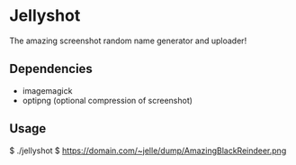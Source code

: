 # Jellyshot

The amazing screenshot random name generator and uploader!

## Dependencies

* imagemagick
* optipng (optional compression of screenshot)

## Usage

$ ./jellyshot
$  https://domain.com/~jelle/dump/AmazingBlackReindeer.png
